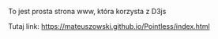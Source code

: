 To jest prosta strona www, która korzysta z D3js
  
Tutaj link: https://mateuszowski.github.io/Pointless/index.html